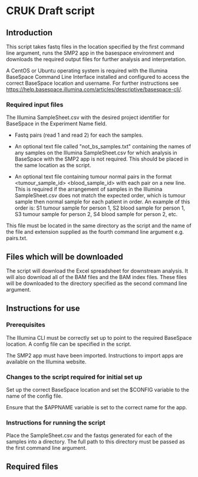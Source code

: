 # CRUK Draft script
## Introduction
This script takes fastq files in the location specified by the first command line argument, runs the SMP2 app in the 
basespace environment and downloads the required output files for further analysis and interpretation.


A CentOS or Ubuntu operating system is required with the Illumina BaseSpace Command Line Interface installed and 
configured to access the correct BaseSpace location and username. For further instructions see 
https://help.basespace.illumina.com/articles/descriptive/basespace-cli/.


### Required input files
The Illumina SampleSheet.csv with the desired project identifier for BaseSpace in the Experiment Name field.


  * Fastq pairs (read 1 and read 2) for each the samples.


  * An optional text file called "not_bs_samples.txt" containing the names of any samples on the Illumina SampleSheet.csv for which
analysis in BaseSpace with the SMP2 app is not required. This should be placed in the same location as the script.


  * An optional text file containing tumour normal pairs in the format <tumour_sample_id> <tab> <blood_sample_id> with each 
pair on a new line. This is required if the arrangement of samples in the Illumina SampleSheet.csv does not match the expected
order, which is tumour sample then normal sample for each patient in order. An example of this order is: S1 tumour sample for person 
1, S2 blood sample for person 1, S3 tumour sample for person 2, S4 blood sample for person 2, etc.

This file must be located in the same directory as the script and the name of the file and extension supplied as the fourth command 
line argument e.g. pairs.txt.

## Files which will be downloaded
The script will download the Excel spreadsheet for downstream analysis. It will also download all of the BAM files and the BAM index files.
These files will be downloaded to the directory specified as the second command line argument. 


## Instructions for use
### Prerequisites
The Illumina CLI must be correctly set up to point to the required BaseSpace location. A config file can be specified in the script.

The SMP2 app must have been imported. Instructions to import apps are available on the Illumina website.

### Changes to the script required for initial set up
Set up the correct BaseSpace location and set the $CONFIG variable to the name of the config file.

Ensure that the $APPNAME variable is set to the correct name for the app.


### Instructions for running the script
Place the SampleSheet.csv and the fastqs generated for each of the samples into a directory. The full path to this directory must be passed
as the first command line argument.





## Required files



